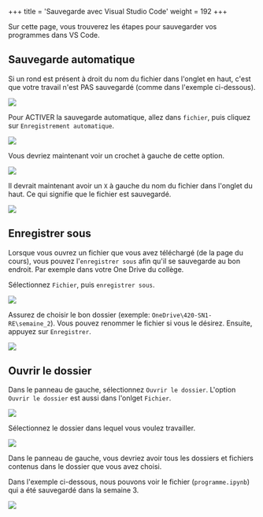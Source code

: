 +++
title = 'Sauvegarde avec Visual Studio Code'
weight =  192
+++

Sur cette page, vous trouverez les étapes pour sauvegarder vos programmes dans VS Code.


## Sauvegarde automatique

Si un rond est présent à droit du nom du fichier dans l'onglet en haut, c'est que votre travail n'est PAS sauvegardé (comme dans l'exemple ci-dessous).

![](<Capture d’écran du 2024-09-05 14-04-09-1.png>)

Pour ACTIVER la sauvegarde automatique, allez dans `fichier`, puis cliquez sur `Enregistrement automatique`.

![](<Capture d’écran du 2024-09-05 14-04-28-1.png>)

Vous devriez maintenant voir un crochet à gauche de cette option.

![](<Capture d’écran du 2024-09-05 14-04-47-1.png>)

Il devrait maintenant avoir un `X` à gauche du nom du fichier dans l'onglet du haut. Ce qui signifie que le fichier est sauvegardé.

![](<Capture d’écran du 2024-09-05 14-05-00-1.png>)


## Enregistrer sous

Lorsque vous ouvrez un fichier que vous avez téléchargé (de la page du cours), vous pouvez l'`enregistrer sous` afin qu'il se sauvegarde au bon endroit. Par exemple dans votre One Drive du collège.

Sélectionnez `Fichier`, puis `enregistrer sous`.


![](<Capture d’écran du 2024-09-05 14-00-00.png>)

Assurez de choisir le bon dossier (exemple: `OneDrive\420-SN1-RE\semaine_2`). Vous pouvez renommer le fichier si vous le désirez. Ensuite, appuyez sur `Enregistrer`. 


![](<Capture d’écran du 2024-09-05 14-01-03.png>)

## Ouvrir le dossier

Dans le panneau de gauche, sélectionnez `Ouvrir le dossier`. L'option `Ouvrir le dossier` est aussi dans l'onlget `Fichier`.


![](<Capture d’écran du 2024-09-05 14-01-39-1.png>)


Sélectionnez le dossier dans lequel vous voulez travailler.


![](<Capture d’écran du 2024-09-05 14-02-29-1.png>)

Dans le panneau de gauche, vous devriez avoir tous les dossiers et fichiers contenus dans le dossier que vous avez choisi.

Dans l'exemple ci-dessous, nous pouvons voir le fichier (`programme.ipynb`) qui a été sauvegardé dans la semaine 3.

![](<Capture d’écran du 2024-09-05 14-03-24-1.png>)

